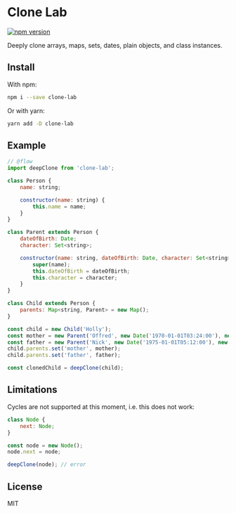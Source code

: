 Clone Lab
===

[![npm version](https://badge.fury.io/js/clone-lab.svg)](https://badge.fury.io/js/clone-lab)

Deeply clone arrays, maps, sets, dates, plain objects, and class instances.

## Install

With npm:
```bash
npm i --save clone-lab
```
Or with yarn:
```bash
yarn add -D clone-lab
```

## Example

```javascript
// @flow
import deepClone from 'clone-lab';

class Person {
    name: string;

    constructor(name: string) {
        this.name = name;
    }
}

class Parent extends Person {
    dateOfBirth: Date;
    character: Set<string>;

    constructor(name: string, dateOfBirth: Date, character: Set<string>) {
        super(name);
        this.dateOfBirth = dateOfBirth;
        this.character = character;
    }
}

class Child extends Person {
    parents: Map<string, Parent> = new Map();
}

const child = new Child('Holly');
const mother = new Parent('Offred', new Date('1970-01-01T03:24:00'), new Set(['kind', 'devotional']));
const father = new Parent('Nick', new Date('1975-01-01T05:12:00'), new Set(['calm', 'brave']));
child.parents.set('mother', mother);
child.parents.set('father', father);

const clonedChild = deepClone(child);
```

## Limitations

Cycles are not supported at this moment, i.e. this does not work:
```javascript
class Node {
    next: Node;
}

const node = new Node();
node.next = node;

deepClone(node); // error
```

## License

MIT
